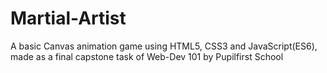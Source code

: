 # Martial-Artist
A basic Canvas animation game using HTML5, CSS3 and JavaScript(ES6), made as a final capstone task of Web-Dev 101 by Pupilfirst School
